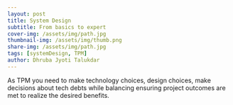 ```yaml
---
layout: post
title: System Design
subtitle: From basics to expert
cover-img: /assets/img/path.jpg
thumbnail-img: /assets/img/thumb.png
share-img: /assets/img/path.jpg
tags: [systemDesign, TPM]
author: Dhruba Jyoti Talukdar
---
```


As TPM you need to make technology choices, design choices, make decisions about tech debts while balancing ensuring project outcomes are met to realize the desired benefits.  

